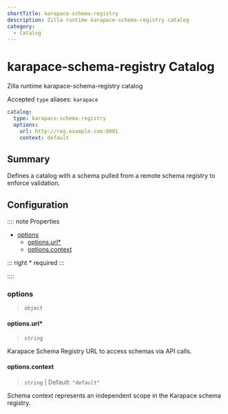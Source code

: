```yaml
---
shortTitle: karapace-schema-registry
description: Zilla runtime karapace-schema-registry catalog
category:
  - Catalog
---
```


# karapace-schema-registry Catalog

Zilla runtime karapace-schema-registry catalog

Accepted `type` aliases: `karapace`

```yaml {2}
catalog:
  type: karapace-schema-registry
  options:
    url: http://reg.example.com:8081
    context: default
```

## Summary

Defines a catalog with a schema pulled from a remote schema registry to enforce validation.

## Configuration

:::: note Properties

- [options](#options)
  - [options.url\*](#options-url)
  - [options.context](#options-context)

::: right
\* required
:::

::::

### options

> `object`

#### options.url\*

> `string`

Karapace Schema Registry URL to access schemas via API calls.

#### options.context

> `string` | Default: `"default"`

Schema context represents an independent scope in the Karapace schema registry.

